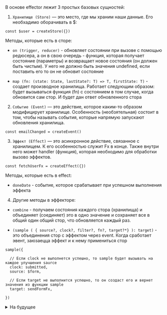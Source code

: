 В основе effector лежит 3 простых базовых сущностей: 

1. `Хранилище (Store)` — это место, где мы храним наши данные. Его необхадимо оборачивать в $: 
```
const $user = createStore({})
```

Методы, которые есть в сторе: 
- `on (trigger, reducer)` - обновляет состоянии при вызове с помощью редюсера, а он в свою очередь - 
функция, которая получает состояние (параметры) и возвращает новое состояния (он должен быть чистым). У него не должно быть значения undefined, если поставить его то он не обновит состояние

- `map (fn: (state: State, lastState?: T) => T, firstState: T)` - создает производное хранилища. Работает следующим образом: будет вызываться функция (fn) с состоянием в том случае, когда обновится сам стор. И будет дан ответ обновленного стора 


2. `Событие (Event)` — это действие, которое каким-то образом модифицирует хранилище. Особенность (необзятельная) состоит в том, чтобы называть события, которые напрямую запускают обновления 
хранилища.

```
const emailChanged = createEvent()
```

3. `Эффект (Effect)` — это асинхронное действие, связанное с хранилищем. К его особенностью служит Fx в конце. Также внутри него может handler (функция), которая необходимо для обработки вызово эффектов. 
```
const fetchUserFx = createEffect({})
```

Методы, которые есть в effect: 
- `doneDate` - событие, которое срабатывает при успешном выполнения эффекта


4. Другие методы в эффекторе: 

- `combine` - получаем состояния каждого стора (хранилища) и объединяет (соединяет) это в одно значение и сохраняет все в общий один общий стор, что обновляется каждый раз.

- `(sample ( { source?, clock?, filter?, fn?, target?*} ): target)` - это объединения стор с эффектом через event. Когда сработает эвент, заюзаецца эффект и к нему примениться стор

```
sample({
  
  // Если clock не выполнется успешно, то sample будет вызывать на каждое улучшения saurce
  clock: submitted,
  source: $form,
  
  // Если target не выполнится успешно, то он создаст его и вернет значения из функции sample
  target: sendFormFx,

})
```



<details>
<summary> На будущее </summary>

* unit - Тип данных, используемый для описания бизнес-логики приложений 
* sample => тип: массив =>
* source => тип: объект и массив со стором =>
* clock => тип: массив
* filter => у функций или сторов => если у функции или стора вернется значение true, то он продолжит выполнения, если false, то не продолжится
* fn => функция => так называемый комбинатор функция, это когда данные преобразуется из source и clock перед передачей их целевому объекту, должна быть чистой. Если успешно не преобразуется то данные из saurce перейдут в target как есть
* target -
</details>
